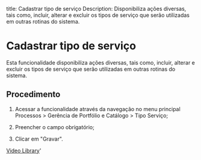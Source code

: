 title: Cadastrar tipo de serviço
Description: Disponibiliza ações diversas, tais como, incluir, alterar e excluir os tipos de serviço que serão utilizadas em outras rotinas do sistema.
# Cadastrar tipo de serviço

Esta funcionalidade disponibiliza ações diversas, tais como, incluir, alterar e
excluir os tipos de serviço que serão utilizadas em outras rotinas do sistema.

Procedimento
----------------

1.  Acessar a funcionalidade através da navegação no menu principal Processos \>
    Gerência de Portfólio e Catálogo \> Tipo Serviço;

2.  Preencher o campo obrigatório;

3.  Clicar em "Gravar".


<i class='fa fa-youtube-play  fa-2x' style='color:#97ce17;vertical-align: middle;'> </i> [Video Library](https://www.youtube.com/playlist?list=PLB5qK2uzf2RPUBXWp7r7A0YUQY07qkSrO)'

<!-- !!! tip "About"

    <b>Product/Version:</b> CITSmart | 9.00 &nbsp;&nbsp;
    <b>Updated:</b>01/16/2021 - Anna Martins
